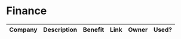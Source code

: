 # Finance


| Company | Description | Benefit | Link | Owner | Used? |
| ------- | ------- | -----| ---- | ----- | ----- |
